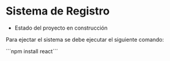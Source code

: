 <h1> Sistema de Registro</h1>

- Estado del proyecto en construcción 

Para ejectar el sistema se debe ejecutar el siguiente comando:

´´´npm install react´´´

